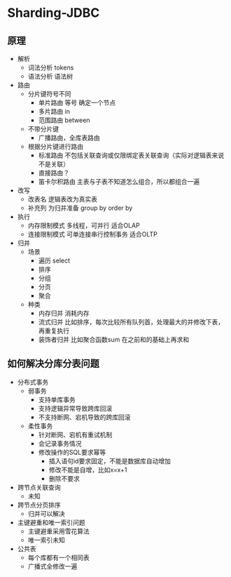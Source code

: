 # Sharding-JDBC

## 原理

  - 解析
    - 词法分析 tokens
    - 语法分析 语法树
  - 路由
    - 分片键符号不同
      - 单片路由 等号 确定一个节点
      - 多片路由 in
      - 范围路由 between
    - 不带分片键
      - 广播路由，全库表路由
    - 根据分片键进行路由
      - 标准路由 不包括关联查询或仅限绑定表关联查询（实际对逻辑表来说不是关联）
      - 直接路由？
      - 笛卡尔积路由 主表与子表不知道怎么组合，所以都组合一遍
  - 改写
    - 改表名 逻辑表改为真实表
    - 补充列 为归并准备 group by order by
  - 执行
    - 内存限制模式 多线程，可并行 适合OLAP
    - 连接限制模式 可单连接串行控制事务 适合OLTP
  - 归并
    - 场景
      - 遍历 select
      - 排序
      - 分组
      - 分页
      - 聚合
    - 种类
      - 内存归并 消耗内存
      - 流式归并 比如排序，每次比较所有队列首，处理最大的并修改下表，再重复执行
      - 装饰者归并 比如聚合函数sum 在之前和的基础上再求和

## 如何解决分库分表问题

  - 分布式事务
    - 弱事务
      - 支持单库事务
      - 支持逻辑异常导致跨库回滚
      - 不支持断网、宕机导致的跨库回滚
    - 柔性事务
      - 针对断网、宕机有重试机制
      - 会记录事务情况
      - 修改操作的SQL要求幂等
        - 插入语句id要求固定，不能是数据库自动增加
        - 修改不能是自增，比如x=x+1
        - 删除不要求
  - 跨节点关联查询
    - 未知
  - 跨节点分页排序
    - 归并可以解决
  - 主键避重和唯一索引问题
    - 主键避重采用雪花算法
    - 唯一索引未知
  - 公共表
    - 每个库都有一个相同表
    - 广播式全修改一遍